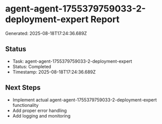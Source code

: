 # agent-agent-1755379759033-2-deployment-expert Report

Generated: 2025-08-18T17:24:36.689Z

## Status
- Task: agent-agent-1755379759033-2-deployment-expert
- Status: Completed
- Timestamp: 2025-08-18T17:24:36.689Z

## Next Steps
- Implement actual agent-agent-1755379759033-2-deployment-expert functionality
- Add proper error handling
- Add logging and monitoring
